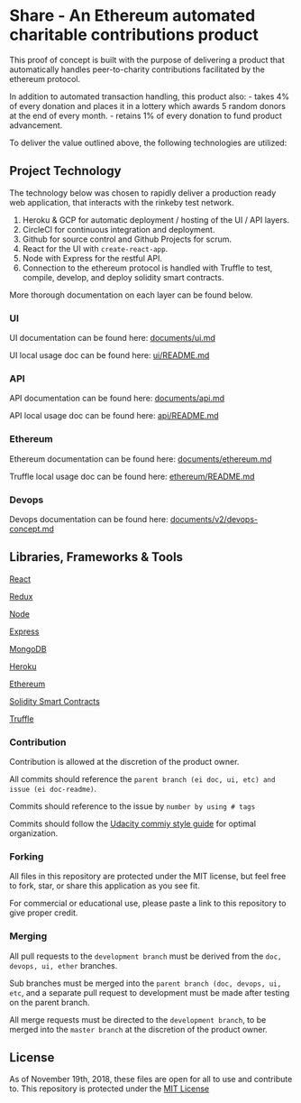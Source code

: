 # Share - An Ethereum automated charitable contributions product

This proof of concept is built with the purpose of delivering a product that automatically handles peer-to-charity contributions facilitated by the ethereum protocol.

In addition to automated transaction handling, this product also:
    - takes 4% of every donation and places it in a lottery which awards 5 random donors at the end of every month.
    - retains 1% of every donation to fund product advancement. 

To deliver the value outlined above, the following technologies are utilized:

## Project Technology

The technology below was chosen to rapidly deliver a production ready web application, that interacts with the rinkeby test network.

1) Heroku & GCP for automatic deployment / hosting of the UI / API layers.
2) CircleCI for continuous integration and deployment.
2) Github for source control and Github Projects for scrum.
2) React for the UI with `create-react-app`.
3) Node with Express for the restful API.
5) Connection to the ethereum protocol is handled with Truffle to test, compile, develop, and deploy solidity smart contracts.

More thorough documentation on each layer can be found below.

### UI

UI documentation can be found here: [documents/ui.md](documents/ui.md)

UI local usage doc can be found here: [ui/README.md](ui/README.md)

### API 

API documentation can be found here: [documents/api.md](documents/api.md)

API local usage doc can be found here: [api/README.md](api/README.md)

### Ethereum

Ethereum documentation can be found here: [documents/ethereum.md](documents/ethereum.md)

Truffle local usage doc can be found here: [ethereum/README.md](ethereum/README.md)

### Devops

Devops documentation can be found here: [documents/v2/devops-concept.md](documents/v2/devops-concept.md)

## Libraries, Frameworks & Tools

[React](https://reactjs.org/)

[Redux](https://redux.js.org/)

[Node](https://nodejs.org/en/)

[Express](https://expressjs.com/)

[MongoDB](https://www.mongodb.com/)

[Heroku](https://www.heroku.com/)

[Ethereum](https://www.ethereum.org/)

[Solidity Smart Contracts](https://github.com/ethereum/solidity)

[Truffle](https://truffleframework.com/)

### Contribution

Contribution is allowed at the discretion of the product owner.

All commits should reference the `parent branch (ei doc, ui, etc) and issue (ei doc-readme)`.

Commits should reference to the issue by `number by using # tags`

Commits should follow the [Udacity commiy style guide](https://udacity.github.io/git-styleguide/) for optimal organization.

### Forking

All files in this repository are protected under the MIT license, but feel free to fork, star, or share this application as you see fit.

For commercial or educational use, please paste a link to this repository to give proper credit.

### Merging

All pull requests to the `development branch` must be derived from the `doc, devops, ui, ether` branches.

Sub branches must be merged into the `parent branch (doc, devops, ui, etc`, and a separate pull request to development must be made after testing on the parent branch.

All merge requests must be directed to the `development branch`, to be merged into the `master branch` at the discretion of the product owner.

## License

As of November 19th, 2018, these files are open for all to use and contribute to. This repository is protected under the [MIT License](http://choosealicense.com/licenses/)